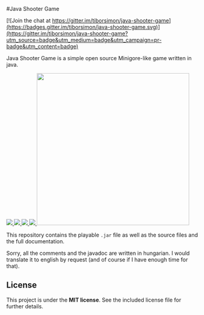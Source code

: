 #Java Shooter Game

[![Join the chat at https://gitter.im/tiborsimon/java-shooter-game](https://badges.gitter.im/tiborsimon/java-shooter-game.svg)](https://gitter.im/tiborsimon/java-shooter-game?utm_source=badge&utm_medium=badge&utm_campaign=pr-badge&utm_content=badge)

Java Shooter Game is a simple open source Minigore-like game written in java.

<a title="Latest version" href="https://github.com/tiborsimon/JavaShooterGame/releases/latest" target="_blank">
   <img src="https://img.shields.io/badge/version-v1.3-green.svg?style=flat" />
</a>
<a title="Goto article" href="http://tiborsimon.io/programming/java-shooter-game/" target="_blank">
   <img src="https://img.shields.io/badge/article-read-blue.svg?style=flat" />
</a>
<a title="Goto discussion" href="http://tiborsimon.io/programming/java-shooter-game/#discussion" target="_blank">
   <img src="https://img.shields.io/badge/discussion-join-orange.svg?style=flat" />
</a>
<a title="License" href="#license">
   <img src="http://img.shields.io/badge/license-MIT-green.svg?style=flat" />
</a>

<img src="https://github.com/tiborsimon/java-shooter-game/blob/master/wiki/javashooter-promo.png" width="400" />

This repository contains the playable `.jar` file as well as the source files and the full documentation.

Sorry, all the comments and the javadoc are written in hungarian. I would translate it to english by request (and of course if I have enough time for that).

## License

This project is under the __MIT license__. 
See the included license file for further details.

